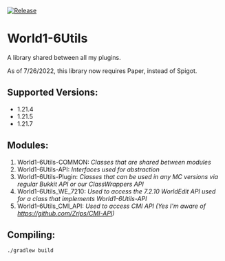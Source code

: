 [![Release](https://jitpack.io/v/World1-6/World1-6Utils.svg)](https://jitpack.io/#World1-6/World1-6Utils)

# World1-6Utils
A library shared between all my plugins.

As of 7/26/2022, this library now requires Paper, instead of Spigot.

## Supported Versions:
- 1.21.4
- 1.21.5
- 1.21.7

## Modules:
1. World1-6Utils-COMMON: *Classes that are shared between modules*
2. World1-6Utils-API: *Interfaces used for abstraction*
3. World1-6Utils-Plugin: *Classes that can be used in any MC versions via regular Bukkit API or our ClassWrappers API*
4. World1-6Utils_WE_7210: *Used to access the 7.2.10 WorldEdit API used for a class that implements World1-6Utils-API*
5. World1-6Utils_CMI_API: *Used to access CMI API (Yes I'm aware of https://github.com/Zrips/CMI-API)*

## Compiling:
`./gradlew build`